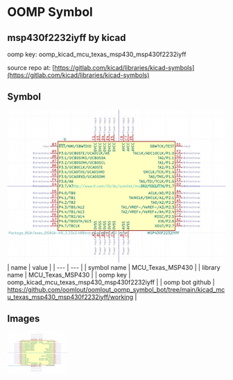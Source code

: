 # OOMP Symbol  
## msp430f2232iyff  by kicad  
  
oomp key: oomp_kicad_mcu_texas_msp430_msp430f2232iyff  
  
source repo at: [https://gitlab.com/kicad/libraries/kicad-symbols](https://gitlab.com/kicad/libraries/kicad-symbols)  
## Symbol  
  
[![working.png](working_600.png)](working.png)  
| name | value | 
| --- | --- | 
| symbol name | MCU_Texas_MSP430 | 
| library name | MCU_Texas_MSP430 | 
| oomp key | oomp_kicad_mcu_texas_msp430_msp430f2232iyff | 
| oomp bot github | https://github.com/oomlout/oomlout_oomp_symbol_bot/tree/main/kicad_mcu_texas_msp430_msp430f2232iyff/working | 
## Images  
  
[![working.png](working_140.png)](working.png)  
